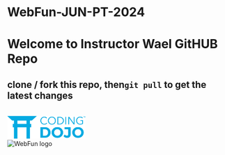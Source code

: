 # WebFun-JUN-PT-2024


# Welcome to Instructor Wael GitHUB Repo
 
## clone / fork this repo, then`git pull` to get the latest changes

<br />

<img src="https://github.com/Alaa-1/git_assets/blob/602d3adae821af29d428f7d6b2a83de4d276a71c/codingDojoHr.png" alt="Coding Dojo Logo" width="180">

<br />

<img src="https://encrypted-tbn0.gstatic.com/images?q=tbn:ANd9GcQu_1owBnaIzomnhOd9_fUYoNJKjV62rhgxZ6FIq0bjEg&s" alt="WebFun logo" width="180">
